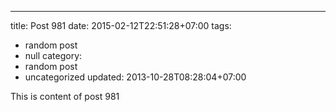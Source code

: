---
title: Post 981
date: 2015-02-12T22:51:28+07:00
tags:
  - random post
  - null
category:
  - random post
  - uncategorized
updated: 2013-10-28T08:28:04+07:00

This is content of post 981